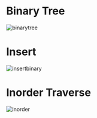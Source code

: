 # Binary Tree
![binarytree](https://user-images.githubusercontent.com/51693679/99879937-3856c980-2c36-11eb-8a14-51abbea8cbc4.png)

# Insert
![insertbinary](https://user-images.githubusercontent.com/51693679/99879945-4e648a00-2c36-11eb-9f95-ab0e3d439cb5.png)

# Inorder Traverse
![inorder](https://user-images.githubusercontent.com/51693679/99879996-ab604000-2c36-11eb-80a1-b65766d5f994.png)

